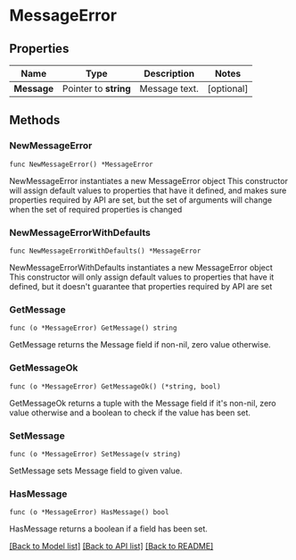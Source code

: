 # MessageError

## Properties

Name | Type | Description | Notes
------------ | ------------- | ------------- | -------------
**Message** | Pointer to **string** | Message text. | [optional] 

## Methods

### NewMessageError

`func NewMessageError() *MessageError`

NewMessageError instantiates a new MessageError object
This constructor will assign default values to properties that have it defined,
and makes sure properties required by API are set, but the set of arguments
will change when the set of required properties is changed

### NewMessageErrorWithDefaults

`func NewMessageErrorWithDefaults() *MessageError`

NewMessageErrorWithDefaults instantiates a new MessageError object
This constructor will only assign default values to properties that have it defined,
but it doesn't guarantee that properties required by API are set

### GetMessage

`func (o *MessageError) GetMessage() string`

GetMessage returns the Message field if non-nil, zero value otherwise.

### GetMessageOk

`func (o *MessageError) GetMessageOk() (*string, bool)`

GetMessageOk returns a tuple with the Message field if it's non-nil, zero value otherwise
and a boolean to check if the value has been set.

### SetMessage

`func (o *MessageError) SetMessage(v string)`

SetMessage sets Message field to given value.

### HasMessage

`func (o *MessageError) HasMessage() bool`

HasMessage returns a boolean if a field has been set.


[[Back to Model list]](../README.md#documentation-for-models) [[Back to API list]](../README.md#documentation-for-api-endpoints) [[Back to README]](../README.md)


